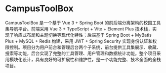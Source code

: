 # CampusToolBox
CampusToolBox 是一个基于 Vue 3 + Spring Boot 的前后端分离架构的校园工具集导航平台。前端采用 Vue 3 + TypeScript + Vite + Element Plus 技术栈，实现了响应式布局和主题切换等现代化特性；后端基于 Spring Boot + MyBatis Plus + MySQL + Redis 构建，采用 JWT + Spring Security 实现身份认证和权限控制。项目分为用户前台和管理后台两个子系统，前台提供工具集展示、收藏、搜索等功能，后台实现了完整的工具管理、用户管理和数据统计功能。整个项目采用模块化设计，具有良好的可扩展性和维护性，是一个功能完整、技术全面的全栈项目。

